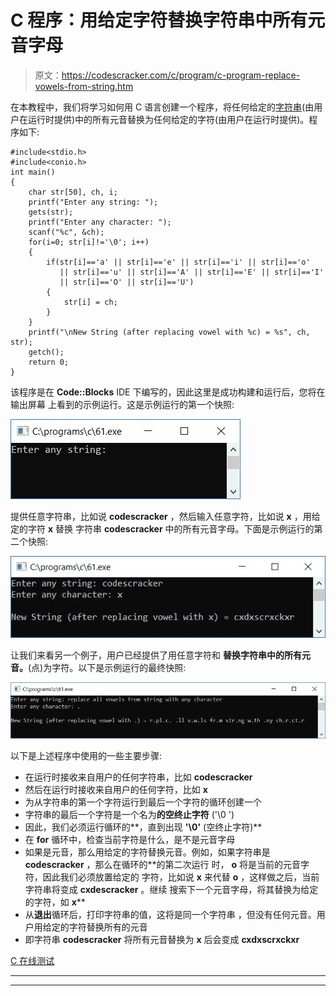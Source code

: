 # C 程序：用给定字符替换字符串中所有元音字母

> 原文：<https://codescracker.com/c/program/c-program-replace-vowels-from-string.htm>

在本教程中，我们将学习如何用 C 语言创建一个程序，将任何给定的[字符串](/c/c-strings.htm)(由用户在运行时提供)中的所有元音替换为任何给定的字符(由用户在运行时提供)。程序如下:

```
#include<stdio.h>
#include<conio.h>
int main()
{
    char str[50], ch, i;
    printf("Enter any string: ");
    gets(str);
    printf("Enter any character: ");
    scanf("%c", &ch);
    for(i=0; str[i]!='\0'; i++)
    {
        if(str[i]=='a' || str[i]=='e' || str[i]=='i' || str[i]=='o'
           || str[i]=='u' || str[i]=='A' || str[i]=='E' || str[i]=='I'
           || str[i]=='O' || str[i]=='U')
        {
            str[i] = ch;
        }
    }
    printf("\nNew String (after replacing vowel with %c) = %s", ch, str);
    getch();
    return 0;
}
```

该程序是在 **Code::Blocks** IDE 下编写的，因此这里是成功构建和运行后，您将在输出屏幕 上看到的示例运行。这是示例运行的第一个快照:

![replace vowels with character c](img/f2fa10c638421da423cff0feae2efad8.png)

提供任意字符串，比如说 **codescracker** ，然后输入任意字符，比如说 **x** ，用给定的字符 **x** 替换 字符串 **codescracker** 中的所有元音字母。下面是示例运行的第二个快照:

![c replace all vowels with character in string](img/0fba71a4c8bb00b9de7426b6ae1c5d27.png)

让我们来看另一个例子，用户已经提供了用任意字符和 **替换字符串中的所有元音。**(点)为字符。以下是示例运行的最终快照:

![c replace vowels from string](img/11872afb85914d6914490b1e927e1de4.png)

以下是上述程序中使用的一些主要步骤:

*   在运行时接收来自用户的任何字符串，比如 **codescracker**
*   然后在运行时接收来自用户的任何字符，比如 **x**
*   为从字符串的第一个字符运行到最后一个字符的循环创建一个
*   字符串的最后一个字符是一个名为**的空终止字符** ('\0 ')
*   因此，我们必须运行循环的**，直到出现 **'\0'** (空终止字符)**
*   在 **for** 循环中，检查当前字符是什么，是不是元音字母
*   如果是元音，那么用给定的字符替换元音。例如，如果字符串是 **codescracker** ，那么在循环的**的第二次运行 时， **o** 将是当前的元音字符，因此我们必须放置给定的 字符，比如说 **x** 来代替 **o** ，这样做之后，当前字符串将变成 **cxdescracker** 。继续 搜索下一个元音字母，将其替换为给定的字符，如 **x****
*   从**退出**循环后，打印字符串的值，这将是同一个字符串 ，但没有任何元音。用户用给定的字符替换所有的元音
*   即字符串 **codescracker** 将所有元音替换为 **x** 后会变成 **cxdxscrxckxr**

[C 在线测试](/exam/showtest.php?subid=2)

* * *

* * *
